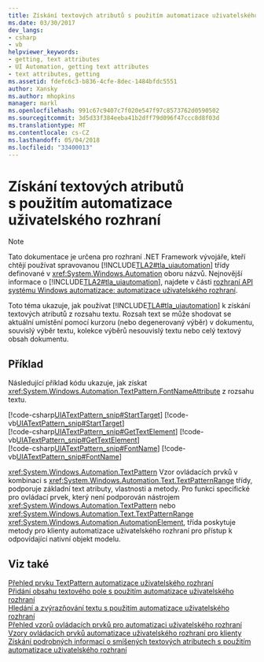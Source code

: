 ```yaml
---
title: Získání textových atributů s použitím automatizace uživatelského rozhraní
ms.date: 03/30/2017
dev_langs:
- csharp
- vb
helpviewer_keywords:
- getting, text attributes
- UI Automation, getting text attributes
- text attributes, getting
ms.assetid: fdefc6c3-b836-4cfe-8dec-1484bfdc5551
author: Xansky
ms.author: mhopkins
manager: markl
ms.openlocfilehash: 991c67c9407c7f020e547f97c8573762d0590502
ms.sourcegitcommit: 3d5d33f384eeba41b2dff79d096f47ccc8d8f03d
ms.translationtype: MT
ms.contentlocale: cs-CZ
ms.lasthandoff: 05/04/2018
ms.locfileid: "33400013"
---
```

# <a name="obtain-text-attributes-using-ui-automation"></a>Získání textových atributů s použitím automatizace uživatelského rozhraní
> [!NOTE]
>  Tato dokumentace je určena pro rozhraní .NET Framework vývojáře, kteří chtějí používat spravovanou [!INCLUDE[TLA2#tla_uiautomation](../../../includes/tla2sharptla-uiautomation-md.md)] třídy definované v <xref:System.Windows.Automation> oboru názvů. Nejnovější informace o [!INCLUDE[TLA2#tla_uiautomation](../../../includes/tla2sharptla-uiautomation-md.md)], najdete v části [rozhraní API systému Windows automatizace: automatizace uživatelského rozhraní](http://go.microsoft.com/fwlink/?LinkID=156746).  
  
 Toto téma ukazuje, jak používat [!INCLUDE[TLA#tla_uiautomation](../../../includes/tlasharptla-uiautomation-md.md)] k získání textových atributů z rozsahu textu. Rozsah text se může shodovat se aktuální umístění pomocí kurzoru (nebo degenerovaný výběr) v dokumentu, souvislý výběr textu, kolekce výběrů nesouvislý textu nebo celý textový obsah dokumentu.  
  
## <a name="example"></a>Příklad  
 Následující příklad kódu ukazuje, jak získat <xref:System.Windows.Automation.TextPattern.FontNameAttribute> z rozsahu textu.  
  
 [!code-csharp[UIATextPattern_snip#StartTarget](../../../samples/snippets/csharp/VS_Snippets_Wpf/UIATextPattern_snip/CSharp/SearchWindow.cs#starttarget)]
 [!code-vb[UIATextPattern_snip#StartTarget](../../../samples/snippets/visualbasic/VS_Snippets_Wpf/UIATextPattern_snip/VisualBasic/SearchWindow.vb#starttarget)]  
[!code-csharp[UIATextPattern_snip#GetTextElement](../../../samples/snippets/csharp/VS_Snippets_Wpf/UIATextPattern_snip/CSharp/SearchWindow.cs#gettextelement)]
[!code-vb[UIATextPattern_snip#GetTextElement](../../../samples/snippets/visualbasic/VS_Snippets_Wpf/UIATextPattern_snip/VisualBasic/SearchWindow.vb#gettextelement)]  
[!code-csharp[UIATextPattern_snip#FontName](../../../samples/snippets/csharp/VS_Snippets_Wpf/UIATextPattern_snip/CSharp/SearchWindow.cs#fontname)]
[!code-vb[UIATextPattern_snip#FontName](../../../samples/snippets/visualbasic/VS_Snippets_Wpf/UIATextPattern_snip/VisualBasic/SearchWindow.vb#fontname)]  
  
 <xref:System.Windows.Automation.TextPattern> Vzor ovládacích prvků v kombinaci s <xref:System.Windows.Automation.Text.TextPatternRange> třídy, podporuje základní text atributy, vlastnosti a metody. Pro funkci specifické pro ovládací prvek, který není podporován nástrojem <xref:System.Windows.Automation.TextPattern> nebo <xref:System.Windows.Automation.Text.TextPatternRange> <xref:System.Windows.Automation.AutomationElement>, třída poskytuje metody pro klienty automatizace uživatelského rozhraní pro přístup k odpovídající nativní objekt modelu.  
  
## <a name="see-also"></a>Viz také  
 [Přehled prvku TextPattern automatizace uživatelského rozhraní](../../../docs/framework/ui-automation/ui-automation-textpattern-overview.md)  
 [Přidání obsahu textového pole s použitím automatizace uživatelského rozhraní](../../../docs/framework/ui-automation/add-content-to-a-text-box-using-ui-automation.md)  
 [Hledání a zvýrazňování textu s použitím automatizace uživatelského rozhraní](../../../docs/framework/ui-automation/find-and-highlight-text-using-ui-automation.md)  
 [Přehled vzorů ovládacích prvků pro automatizaci uživatelského rozhraní](../../../docs/framework/ui-automation/ui-automation-control-patterns-overview.md)  
 [Vzory ovládacích prvků automatizace uživatelského rozhraní pro klienty](../../../docs/framework/ui-automation/ui-automation-control-patterns-for-clients.md)  
 [Získání podrobných informací o smíšených textových atributech s použitím automatizace uživatelského rozhraní](../../../docs/framework/ui-automation/obtain-mixed-text-attribute-details-using-ui-automation.md)
